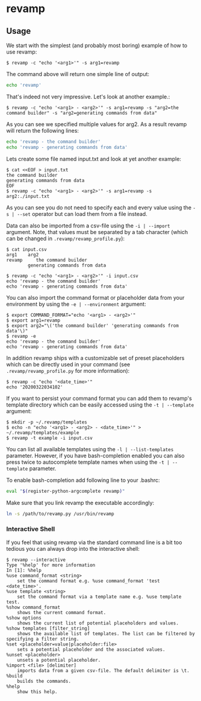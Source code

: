 # revamp

## Usage

We start with the simplest (and probably most boring) example of how to use revamp:  
```
$ revamp -c "echo '<arg1>'" -s arg1=revamp 
```

The command above will return one simple line of output:
```bash
echo 'revamp'
```

That's indeed not very impressive. Let's look at another example.:
```
$ revamp -c "echo '<arg1> - <arg2>'" -s arg1=revamp -s "arg2=the command builder" -s "arg2=generating commands from data" 
```

As you can see we specified multiple values for arg2. As a result revamp will return the following lines:
```bash
echo 'revamp - the command builder'
echo 'revamp - generating commands from data'
```

Lets create some file named input.txt and look at yet another example:
```
$ cat <<EOF > input.txt
the command builder
generating commands from data
EOF
$ revamp -c "echo '<arg1> - <arg2>'" -s arg1=revamp -s arg2:./input.txt 
```

As you can see you do not need to specify each and every value using the ```-s | --set``` operator but can load them from a file instead.

Data can also be imported from a csv-file using the ```-i | --import``` argument.
Note, that values must be separated by a tab character (which can be changed in ```.revamp/revamp_profile.py```):
```
$ cat input.csv
arg1    arg2
revamp     the command builder
        generating commands from data

$ revamp -c "echo '<arg1> - <arg2>'" -i input.csv 
echo 'revamp - the command builder'
echo 'revamp - generating commands from data'
```

You can also import the command format or placeholder data from your environment by using the ```-e | --environment``` argument:
```
$ export COMMAND_FORMAT="echo '<arg1> - <arg2>'"
$ export arg1=revamp
$ export arg2="\('the command builder' 'generating commands from data'\)"
$ revamp -e
echo 'revamp - the command builder'
echo 'revamp - generating commands from data'
```

In addition revamp ships with a customizable set of preset placeholders which can be directly used in your command (see ```.revamp/revamp_profile.py``` for more information):
```
$ revamp -c "echo '<date_time>'" 
echo '20200322034102'
```

If you want to persist your command format you can add them to revamp's template directory
which can be easily accessed using the ```-t | --template``` argument:
```
$ mkdir -p ~/.revamp/templates
$ echo -n "echo '<arg1> - <arg2> - <date_time>'" > ~/.revamp/templates/example
$ revamp -t example -i input.csv
```

You can list all available templates using the ```-l | --list-templates``` parameter.
However, if you have bash-completion enabled you can also press <TAB> twice to autocomplete 
template names when using the ```-t | --template``` parameter. 

To enable bash-completion add following line to your .bashrc:
```bash
eval "$(register-python-argcomplete revamp)"
```
Make sure that you link revamp the executable accordingly:
```bash
ln -s /path/to/revamp.py /usr/bin/revamp
```

### Interactive Shell

If you feel that using revamp via the standard command line is a bit too tedious you can always drop into the interactive shell:
```
$ revamp --interactive
Type '%help' for more information
In [1]: %help                                                                                                                                                                                                                                                     
%use command_format <string>
    set the command format e.g. %use command_format 'test <date_time>'.
%use template <string>
    set the command format via a template name e.g. %use template test.
%show command_format
    shows the current command format.
%show options
    shows the current list of potential placeholders and values.
%show templates [filter_string]
    shows the available list of templates. The list can be filtered by specifying a filter string.
%set <placeholder=value|placeholder:file>
    sets a potential placeholder and the associated values.
%unset <placeholder>
    unsets a potential placeholder.
%import <file> [delimiter]
    imports data from a given csv-file. The default delimiter is \t.
%build
    builds the commands.
%help
    show this help.
``` 